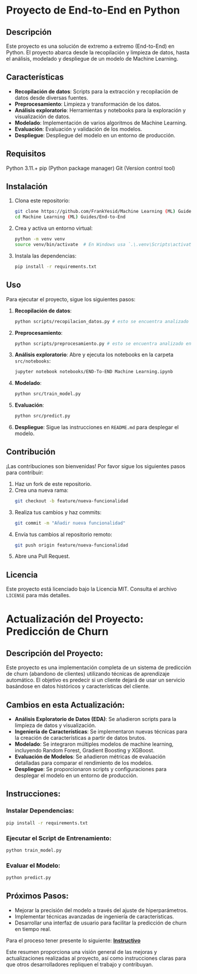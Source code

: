# Proyecto de End-to-End en Python

## Descripción

Este proyecto es una solución de extremo a extremo (End-to-End) en Python. El proyecto abarca desde la recopilación y limpieza de datos, hasta el análisis, modelado y despliegue de un modelo de Machine Learning.

## Características

- **Recopilación de datos**: Scripts para la extracción y recopilación de datos desde diversas fuentes.
- **Preprocesamiento**: Limpieza y transformación de los datos.
- **Análisis exploratorio**: Herramientas y notebooks para la exploración y visualización de datos.
- **Modelado**: Implementación de varios algoritmos de Machine Learning.
- **Evaluación**: Evaluación y validación de los modelos.
- **Despliegue**: Despliegue del modelo en un entorno de producción.

## Requisitos 

Python 3.11.+
pip (Python package manager)
Git (Version control tool)

## Instalación

1. Clona este repositorio:
    ```bash
    git clone https://github.com/FrankYesid/Machine Learning (ML) Guides/End-to-End.git
    cd Machine Learning (ML) Guides/End-to-End
    ```

2. Crea y activa un entorno virtual:
    ```bash
    python -m venv venv
    source venv/bin/activate  # En Windows usa `.\.venv\Scripts\activate`
    ```

3. Instala las dependencias:
    ```bash
    pip install -r requirements.txt
    ```

## Uso 
Para ejecutar el proyecto, sigue los siguientes pasos:

1. **Recopilación de datos**:
    ```bash
    python scripts/recopilacion_datos.py # esto se encuentra analizado en el cuaderno en src/notebooks/END-To-END Machine Learning
    ```

2. **Preprocesamiento**:
    ```bash
    python scripts/preprocesamiento.py # esto se encuentra analizado en el cuaderno en src/notebooks/END-To-END Machine Learning
    ```

3. **Análisis exploratorio**:
    Abre y ejecuta los notebooks en la carpeta `src/notebooks`:
    ```bash
    jupyter notebook notebooks/END-To-END Machine Learning.ipynb
    ```

4. **Modelado**:
    ```bash
    python src/train_model.py
    ```

5. **Evaluación**:
    ```bash
    python src/predict.py
    ```

6. **Despliegue**:
    Sigue las instrucciones en `README.md` para desplegar el modelo.

## Contribución

¡Las contribuciones son bienvenidas! Por favor sigue los siguientes pasos para contribuir:

1. Haz un fork de este repositorio.
2. Crea una nueva rama:
    ```bash
    git checkout -b feature/nueva-funcionalidad
    ```
3. Realiza tus cambios y haz commits:
    ```bash
    git commit -m "Añadir nueva funcionalidad"
    ```
4. Envía tus cambios al repositorio remoto:
    ```bash
    git push origin feature/nueva-funcionalidad
    ```
5. Abre una Pull Request.

## Licencia

Este proyecto está licenciado bajo la Licencia MIT. Consulta el archivo `LICENSE` para más detalles.


# Actualización del Proyecto: Predicción de Churn

## Descripción del Proyecto:

Este proyecto es una implementación completa de un sistema de predicción de churn (abandono de clientes) utilizando técnicas de aprendizaje automático. El objetivo es predecir si un cliente dejará de usar un servicio basándose en datos históricos y características del cliente.

## Cambios en esta Actualización:

- **Análisis Exploratorio de Datos (EDA)**: Se añadieron scripts para la limpieza de datos y visualización.
- **Ingeniería de Características**: Se implementaron nuevas técnicas para la creación de características a partir de datos brutos.
- **Modelado**: Se integraron múltiples modelos de machine learning, incluyendo Random Forest, Gradient Boosting y XGBoost.
- **Evaluación de Modelos**: Se añadieron métricas de evaluación detalladas para comparar el rendimiento de los modelos.
- **Despliegue**: Se proporcionaron scripts y configuraciones para desplegar el modelo en un entorno de producción.

## Instrucciones:

### Instalar Dependencias:

```bash
pip install -r requirements.txt
```

### Ejecutar el Script de Entrenamiento:

```bash
python train_model.py
```

### Evaluar el Modelo:

```bash
python predict.py
```

## Próximos Pasos:

- Mejorar la precisión del modelo a través del ajuste de hiperparámetros.
- Implementar técnicas avanzadas de ingeniería de características.
- Desarrollar una interfaz de usuario para facilitar la predicción de churn en tiempo real.

Para el proceso tener presente lo siguiente: [**Instructivo**](instructivo.md)

Este resumen proporciona una visión general de las mejoras y actualizaciones realizadas al proyecto, así como instrucciones claras para que otros desarrolladores repliquen el trabajo y contribuyan.

